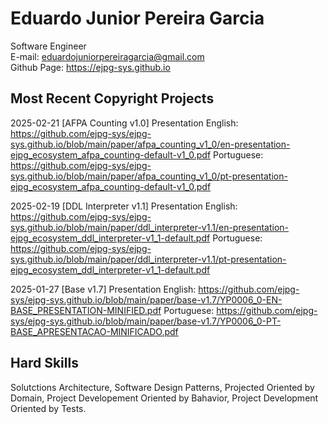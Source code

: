 # Eduardo Junior Pereira Garcia
Software Engineer  
E-mail: eduardojuniorpereiragarcia@gmail.com  
Github Page: https://ejpg-sys.github.io  

## Most Recent Copyright Projects

2025-02-21 [AFPA Counting v1.0] Presentation 
English: https://github.com/ejpg-sys/ejpg-sys.github.io/blob/main/paper/afpa_counting_v1_0/en-presentation-ejpg_ecosystem_afpa_counting-default-v1_0.pdf
Portuguese: https://github.com/ejpg-sys/ejpg-sys.github.io/blob/main/paper/afpa_counting_v1_0/pt-presentation-ejpg_ecosystem_afpa_counting-default-v1_0.pdf

2025-02-19 [DDL Interpreter v1.1] Presentation 
English: https://github.com/ejpg-sys/ejpg-sys.github.io/blob/main/paper/ddl_interpreter-v1.1/en-presentation-ejpg_ecosystem_ddl_interpreter-v1_1-default.pdf
Portuguese: https://github.com/ejpg-sys/ejpg-sys.github.io/blob/main/paper/ddl_interpreter-v1.1/pt-presentation-ejpg_ecosystem_ddl_interpreter-v1_1-default.pdf

2025-01-27 [Base v1.7] Presentation 
English: https://github.com/ejpg-sys/ejpg-sys.github.io/blob/main/paper/base-v1.7/YP0006_0-EN-BASE_PRESENTATION-MINIFIED.pdf
Portuguese: https://github.com/ejpg-sys/ejpg-sys.github.io/blob/main/paper/base-v1.7/YP0006_0-PT-BASE_APRESENTACAO-MINIFICADO.pdf


## Hard Skills
Solutctions Architecture, Software Design Patterns, Projected Oriented by Domain, Project Developement Oriented by Bahavior, Project Development Oriented by Tests.
